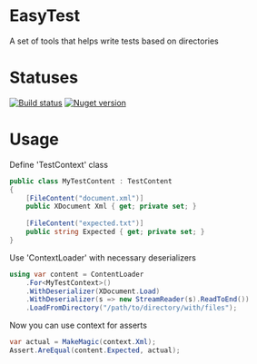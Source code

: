 # EasyTest
A set of tools that helps write tests based on directories

# Statuses
[![Build status](https://img.shields.io/github/workflow/status/qoter/EasyTest/Main%20build%20and%20tests?label=build%20and%20tests)](https://github.com/qoter/EasyTest/actions)
[![Nuget version](https://img.shields.io/nuget/v/EasyTest)](https://www.nuget.org/packages/EasyTest)

# Usage
Define 'TestContext' class
```cs
public class MyTestContent : TestContent
{
    [FileContent("document.xml")]
    public XDocument Xml { get; private set; }
    
    [FileContent("expected.txt")]
    public string Expected { get; private set; }
}
```

Use 'ContextLoader' with necessary deserializers
```cs
using var content = ContentLoader
    .For<MyTestContext>()
    .WithDeserializer(XDocument.Load)
    .WithDeserializer(s => new StreamReader(s).ReadToEnd())
    .LoadFromDirectory("/path/to/directory/with/files");
```
Now you can use context for asserts
```cs
var actual = MakeMagic(context.Xml);
Assert.AreEqual(content.Expected, actual);
```
